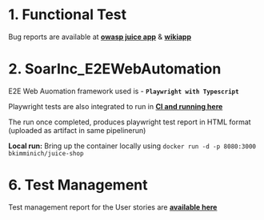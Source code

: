# 1. Functional Test
Bug reports are available at **[owasp juice app](https://github.com/Aishwarya-U-R/SoarInc_E2EWebAutomation/blob/main/Functional_Test_Bugs_Reports/OWASP_JuiceShop_BugReport.pdf)** & **[wikiapp](https://github.com/Aishwarya-U-R/SoarInc_E2EWebAutomation/blob/main/Functional_Test_Bugs_Reports/Wikiapp_BugReport.pdf)**

# 2. SoarInc_E2EWebAutomation

E2E Web Auomation framework used is - **`Playwright with Typescript`**

Playwright tests are also integrated to run in **[CI and running here](https://github.com/Aishwarya-U-R/SoarInc_E2EWebAutomation/actions/workflows/playwright.yml)**

The run once completed, produces playwright test report in HTML format (uploaded as artifact in same pipelinerun)

**Local run:** Bring up the container locally using `docker run -d -p 8080:3000 bkimminich/juice-shop`

# 6. Test Management
Test management report for the User stories are **[available here](https://github.com/Aishwarya-U-R/SoarInc_E2EWebAutomation/blob/main/TestManagement_Report/Test%20mangement.pdf)**

